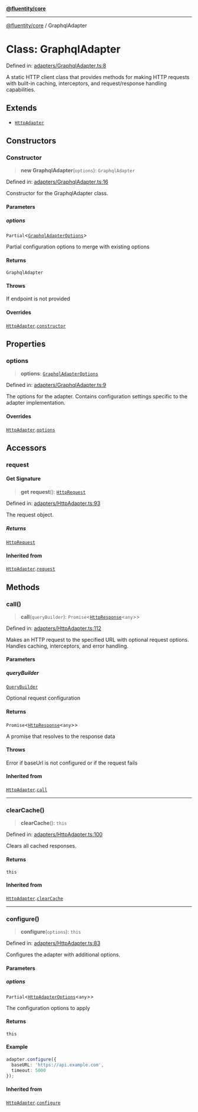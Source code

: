 [**@fluentity/core**](../README.md)

***

[@fluentity/core](../globals.md) / GraphqlAdapter

# Class: GraphqlAdapter

Defined in: [adapters/GraphqlAdapter.ts:8](https://github.com/cedricpierre/fluentity-core/blob/3545f27c0a85945d554127b597e9fe870d03f95a/src/adapters/GraphqlAdapter.ts#L8)

A static HTTP client class that provides methods for making HTTP requests with built-in caching,
interceptors, and request/response handling capabilities.

## Extends

- [`HttpAdapter`](HttpAdapter.md)

## Constructors

### Constructor

> **new GraphqlAdapter**(`options`): `GraphqlAdapter`

Defined in: [adapters/GraphqlAdapter.ts:16](https://github.com/cedricpierre/fluentity-core/blob/3545f27c0a85945d554127b597e9fe870d03f95a/src/adapters/GraphqlAdapter.ts#L16)

Constructor for the GraphqlAdapter class.

#### Parameters

##### options

`Partial`\<[`GraphqlAdapterOptions`](../type-aliases/GraphqlAdapterOptions.md)\>

Partial configuration options to merge with existing options

#### Returns

`GraphqlAdapter`

#### Throws

If endpoint is not provided

#### Overrides

[`HttpAdapter`](HttpAdapter.md).[`constructor`](HttpAdapter.md#constructor)

## Properties

### options

> **options**: [`GraphqlAdapterOptions`](../type-aliases/GraphqlAdapterOptions.md)

Defined in: [adapters/GraphqlAdapter.ts:9](https://github.com/cedricpierre/fluentity-core/blob/3545f27c0a85945d554127b597e9fe870d03f95a/src/adapters/GraphqlAdapter.ts#L9)

The options for the adapter.
Contains configuration settings specific to the adapter implementation.

#### Overrides

[`HttpAdapter`](HttpAdapter.md).[`options`](HttpAdapter.md#options)

## Accessors

### request

#### Get Signature

> **get** **request**(): [`HttpRequest`](HttpRequest.md)

Defined in: [adapters/HttpAdapter.ts:93](https://github.com/cedricpierre/fluentity-core/blob/3545f27c0a85945d554127b597e9fe870d03f95a/src/adapters/HttpAdapter.ts#L93)

The request object.

##### Returns

[`HttpRequest`](HttpRequest.md)

#### Inherited from

[`HttpAdapter`](HttpAdapter.md).[`request`](HttpAdapter.md#request)

## Methods

### call()

> **call**(`queryBuilder`): `Promise`\<[`HttpResponse`](HttpResponse.md)\<`any`\>\>

Defined in: [adapters/HttpAdapter.ts:112](https://github.com/cedricpierre/fluentity-core/blob/3545f27c0a85945d554127b597e9fe870d03f95a/src/adapters/HttpAdapter.ts#L112)

Makes an HTTP request to the specified URL with optional request options.
Handles caching, interceptors, and error handling.

#### Parameters

##### queryBuilder

[`QueryBuilder`](QueryBuilder.md)

Optional request configuration

#### Returns

`Promise`\<[`HttpResponse`](HttpResponse.md)\<`any`\>\>

A promise that resolves to the response data

#### Throws

Error if baseUrl is not configured or if the request fails

#### Inherited from

[`HttpAdapter`](HttpAdapter.md).[`call`](HttpAdapter.md#call)

***

### clearCache()

> **clearCache**(): `this`

Defined in: [adapters/HttpAdapter.ts:100](https://github.com/cedricpierre/fluentity-core/blob/3545f27c0a85945d554127b597e9fe870d03f95a/src/adapters/HttpAdapter.ts#L100)

Clears all cached responses.

#### Returns

`this`

#### Inherited from

[`HttpAdapter`](HttpAdapter.md).[`clearCache`](HttpAdapter.md#clearcache)

***

### configure()

> **configure**(`options`): `this`

Defined in: [adapters/HttpAdapter.ts:83](https://github.com/cedricpierre/fluentity-core/blob/3545f27c0a85945d554127b597e9fe870d03f95a/src/adapters/HttpAdapter.ts#L83)

Configures the adapter with additional options.

#### Parameters

##### options

`Partial`\<[`HttpAdapterOptions`](../interfaces/HttpAdapterOptions.md)\<`any`\>\>

The configuration options to apply

#### Returns

`this`

#### Example

```typescript
adapter.configure({
  baseURL: 'https://api.example.com',
  timeout: 5000
});
```

#### Inherited from

[`HttpAdapter`](HttpAdapter.md).[`configure`](HttpAdapter.md#configure)
